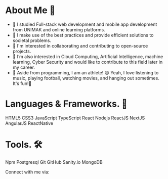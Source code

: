 # About Me 👨

* 🔭 I studied Full-stack web development and mobile app development from UNIMAK and online learning platforms.
* 🌱 I make use of the best practices and provide efficient solutions to societal problems.
* 👯 I'm interested in collaborating and contributing to open-source projects.
* 👯 I’m also interested in Cloud Computing, Artificial Intelligence, machine learning, Cyber Security and would like to contribute to this field later in my career.
* 🤔 Aside from programming, I am an athlete! 😄 Yeah, I love listening to music, playing football, watching movies, and hanging out sometimes. It's fun!🤩


# Languages & Frameworks. 🚧
HTML5 CSS3 JavaScript TypeScript React Nodejs ReactJS NextJS AngularJS ReactNative

# Tools. 🛠
Npm Postgresql Git GitHub Sanity.io MongoDB


Connect with me via:
   
<!---
yusifu-m-barrie/yusifu-m-barrie is a ✨ special ✨ repository because its `README.md` (this file) appears on your GitHub profile.
You can click the Preview link to take a look at your changes.
--->

